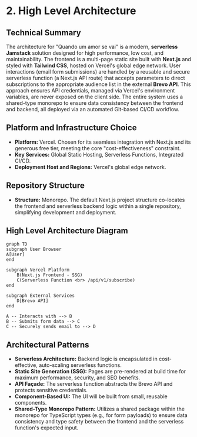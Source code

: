 # 2. High Level Architecture

## Technical Summary
The architecture for "Quando um amor se vai" is a modern, **serverless Jamstack** solution designed for high performance, low cost, and maintainability. The frontend is a multi-page static site built with **Next.js** and styled with **Tailwind CSS**, hosted on Vercel's global edge network. User interactions (email form submissions) are handled by a reusable and secure serverless function (a Next.js API route) that accepts parameters to direct subscriptions to the appropriate audience list in the external **Brevo API**. This approach ensures API credentials, managed via Vercel's environment variables, are never exposed on the client side. The entire system uses a shared-type monorepo to ensure data consistency between the frontend and backend, all deployed via an automated Git-based CI/CD workflow.

## Platform and Infrastructure Choice
* **Platform:** Vercel. Chosen for its seamless integration with Next.js and its generous free tier, meeting the core "cost-effectiveness" constraint.
* **Key Services:** Global Static Hosting, Serverless Functions, Integrated CI/CD.
* **Deployment Host and Regions:** Vercel's global edge network.

## Repository Structure
* **Structure:** Monorepo. The default Next.js project structure co-locates the frontend and serverless backend logic within a single repository, simplifying development and deployment.

## High Level Architecture Diagram
```mermaid
graph TD
subgraph User Browser
A[User]
end

subgraph Vercel Platform
    B(Next.js Frontend - SSG)
    C(Serverless Function <br> /api/v1/subscribe)
end

subgraph External Services
    D[Brevo API]
end

A -- Interacts with --> B
B -- Submits form data --> C
C -- Securely sends email to --> D
```

## Architectural Patterns

* **Serverless Architecture:** Backend logic is encapsulated in cost-effective, auto-scaling serverless functions.
* **Static Site Generation (SSG):** Pages are pre-rendered at build time for maximum performance, security, and SEO benefits.
* **API Façade:** The serverless function abstracts the Brevo API and protects sensitive credentials.
* **Component-Based UI:** The UI will be built from small, reusable components.
* **Shared-Type Monorepo Pattern:** Utilizes a shared package within the monorepo for TypeScript types (e.g., for form payloads) to ensure data consistency and type safety between the frontend and the serverless function's expected input.
